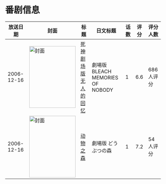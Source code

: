 # 番剧信息

|放送日期|封面|标题|日文标题|话数|评分|评分人数|
|---|---|---|---|---|---|---|
|2006-12-16|<img src="//lain.bgm.tv/pic/cover/c/09/50/1925_p36w3.jpg" alt="封面" style="width:150px;height:200px;object-fit:cover;">|[死神剧场版 无人的回忆](https://bangumi.tv/subject/1925)|劇場版BLEACH MEMORIES OF NOBODY|1|6.6|686人评分|
|2006-12-16|<img src="//lain.bgm.tv/pic/cover/c/31/44/2905_w0Uu3.jpg" alt="封面" style="width:150px;height:200px;object-fit:cover;">|[动物之森](https://bangumi.tv/subject/2905)|劇場版 どうぶつの森|1|7.2|54人评分|
